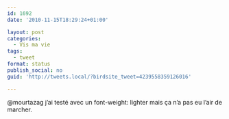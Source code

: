 ```yaml
---
id: 1692
date: '2010-11-15T18:29:24+01:00'

layout: post
categories:
  - Vis ma vie
tags:
  - tweet
format: status
publish_social: no
guid: 'http://tweets.local/?birdsite_tweet=4239558359126016'

---
```


@mourtazag j’ai testé avec un font-weight: lighter mais ça n’a pas eu l’air de marcher.